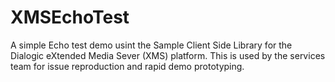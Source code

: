 XMSEchoTest
================
A simple Echo test demo usint the Sample Client Side Library for the Dialogic eXtended Media Sever (XMS) platform.  This is used by the services team for issue reproduction and rapid demo prototyping.
